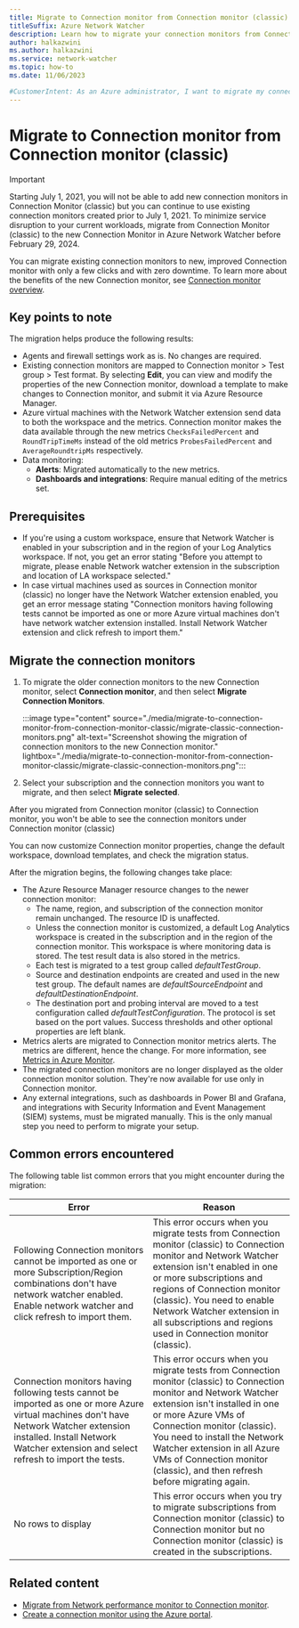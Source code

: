 ```yaml
---
title: Migrate to Connection monitor from Connection monitor (classic)
titleSuffix: Azure Network Watcher
description: Learn how to migrate your connection monitors from Connection monitor (classic) to the new Connection monitor.
author: halkazwini
ms.author: halkazwini
ms.service: network-watcher
ms.topic: how-to
ms.date: 11/06/2023

#CustomerIntent: As an Azure administrator, I want to migrate my connection monitors from Connection monitor (classic) to the new Connection monitor so I avoid service disruption. 
---
```


# Migrate to Connection monitor from Connection monitor (classic)

> [!IMPORTANT]
> Starting July 1, 2021, you will not be able to add new connection monitors in Connection Monitor (classic) but you can continue to use existing connection monitors created prior to July 1, 2021. To minimize service disruption to your current workloads, migrate from Connection Monitor (classic) to the new Connection Monitor in Azure Network Watcher before February 29, 2024.

You can migrate existing connection monitors to new, improved Connection monitor with only a few clicks and with zero downtime. To learn more about the benefits of the new Connection monitor, see [Connection monitor overview](connection-monitor-overview.md).

## Key points to note

The migration helps produce the following results:

- Agents and firewall settings work as is. No changes are required. 
- Existing connection monitors are mapped to Connection monitor > Test group > Test format. By selecting **Edit**, you can view and modify the properties of the new Connection monitor, download a template to make changes to Connection monitor, and submit it via Azure Resource Manager. 
- Azure virtual machines with the Network Watcher extension send data to both the workspace and the metrics. Connection monitor makes the data available through the new metrics `ChecksFailedPercent` and `RoundTripTimeMs` instead of the old metrics `ProbesFailedPercent` and `AverageRoundtripMs` respectively.
- Data monitoring:
   - **Alerts**: Migrated automatically to the new metrics.
   - **Dashboards and integrations**: Require manual editing of the metrics set. 
	
## Prerequisites

- If you're using a custom workspace, ensure that Network Watcher is enabled in your subscription and in the region of your Log Analytics workspace. If not, you get an error stating "Before you attempt to migrate, please enable Network watcher extension in the subscription and location of LA workspace selected."
- In case virtual machines used as sources in Connection monitor (classic) no longer have the Network Watcher extension enabled, you get an error message stating "Connection monitors having following tests cannot be imported as one or more Azure virtual machines don't have network watcher extension installed. Install Network Watcher extension and click refresh to import them."

## Migrate the connection monitors

1. To migrate the older connection monitors to the new Connection monitor, select **Connection monitor**, and then select **Migrate Connection Monitors**.

    :::image type="content" source="./media/migrate-to-connection-monitor-from-connection-monitor-classic/migrate-classic-connection-monitors.png" alt-text="Screenshot showing the migration of connection monitors to the new Connection monitor." lightbox="./media/migrate-to-connection-monitor-from-connection-monitor-classic/migrate-classic-connection-monitors.png":::
	
1. Select your subscription and the connection monitors you want to migrate, and then select **Migrate selected**. 

After you migrated from Connection monitor (classic) to Connection monitor, you won't be able to see the connection monitors under Connection monitor (classic)

You can now customize Connection monitor properties, change the default workspace, download templates, and check the migration status. 

After the migration begins, the following changes take place:

- The Azure Resource Manager resource changes to the newer connection monitor:
	- The name, region, and subscription of the connection monitor remain unchanged. The resource ID is unaffected.
	- Unless the connection monitor is customized, a default Log Analytics workspace is created in the subscription and in the region of the connection monitor. This workspace is where monitoring data is stored. The test result data is also stored in the metrics.
	- Each test is migrated to a test group called *defaultTestGroup*.
	- Source and destination endpoints are created and used in the new test group. The default names are *defaultSourceEndpoint* and *defaultDestinationEndpoint*.
	- The destination port and probing interval are moved to a test configuration called *defaultTestConfiguration*. The protocol is set based on the port values. Success thresholds and other optional properties are left blank.
- Metrics alerts are migrated to Connection monitor metrics alerts. The metrics are different, hence the change. For more information, see [Metrics in Azure Monitor](connection-monitor-overview.md#metrics-in-azure-monitor).
- The migrated connection monitors are no longer displayed as the older connection monitor solution. They're now available for use only in Connection monitor.
- Any external integrations, such as dashboards in Power BI and Grafana, and integrations with Security Information and Event Management (SIEM) systems, must be migrated manually. This is the only manual step you need to perform to migrate your setup.

## Common errors encountered

The following table list common errors that you might encounter during the migration:

| Error | Reason |
| ----- | ------ |
| Following Connection monitors cannot be imported as one or more Subscription/Region combinations don't have network watcher enabled. Enable network watcher and click refresh to import them. | This error occurs when you migrate tests from Connection monitor (classic) to Connection monitor and Network Watcher extension isn't enabled in one or more subscriptions and regions of Connection monitor (classic). You need to enable Network Watcher extension in all subscriptions and regions used in Connection monitor (classic). |
| Connection monitors having following tests cannot be imported as one or more Azure virtual machines don't have Network Watcher extension installed. Install Network Watcher extension and select refresh to import the tests. | This error occurs when you migrate tests from Connection monitor (classic) to Connection monitor and Network Watcher extension isn't installed in one or more Azure VMs of Connection monitor (classic). You need to install the Network Watcher extension in all Azure VMs of Connection monitor (classic), and then refresh before migrating again. |
| No rows to display | This error occurs when you try to migrate subscriptions from Connection monitor (classic) to Connection monitor but no Connection monitor (classic) is created in the subscriptions. |

## Related content

- [Migrate from Network performance monitor to Connection monitor](migrate-to-connection-monitor-from-network-performance-monitor.md).
- [Create a connection monitor using the Azure portal](connection-monitor-create-using-portal.md).